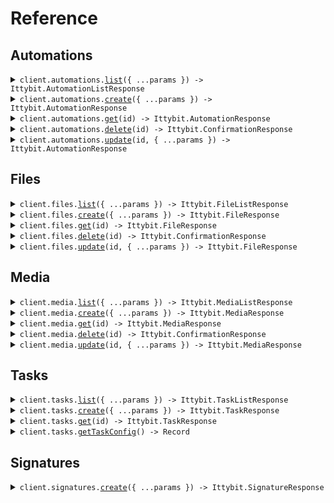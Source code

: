 # Reference

## Automations

<details><summary><code>client.automations.<a href="/src/api/resources/automations/client/Client.ts">list</a>({ ...params }) -> Ittybit.AutomationListResponse</code></summary>
<dl>
<dd>

#### 📝 Description

<dl>
<dd>

<dl>
<dd>

Retrieves a paginated list of all automations for the current project

</dd>
</dl>
</dd>
</dl>

#### 🔌 Usage

<dl>
<dd>

<dl>
<dd>

```typescript
await client.automations.list();
```

</dd>
</dl>
</dd>
</dl>

#### ⚙️ Parameters

<dl>
<dd>

<dl>
<dd>

**request:** `Ittybit.AutomationsListRequest`

</dd>
</dl>

<dl>
<dd>

**requestOptions:** `Automations.RequestOptions`

</dd>
</dl>
</dd>
</dl>

</dd>
</dl>
</details>

<details><summary><code>client.automations.<a href="/src/api/resources/automations/client/Client.ts">create</a>({ ...params }) -> Ittybit.AutomationResponse</code></summary>
<dl>
<dd>

#### 📝 Description

<dl>
<dd>

<dl>
<dd>

Creates a new automation.

</dd>
</dl>
</dd>
</dl>

#### 🔌 Usage

<dl>
<dd>

<dl>
<dd>

```typescript
await client.automations.create({
    name: "My Example Automation",
    description: "This workflow will run whenever new media is created.",
    trigger: {
        kind: "event",
        event: "media.created",
    },
    workflow: [
        {
            kind: "description",
        },
        {
            kind: "image",
            ref: "thumbnail",
        },
        {
            kind: "conditions",
            next: [
                {
                    kind: "subtitle",
                    ref: "subtitle",
                },
            ],
        },
    ],
    status: "active",
});
```

</dd>
</dl>
</dd>
</dl>

#### ⚙️ Parameters

<dl>
<dd>

<dl>
<dd>

**request:** `Ittybit.AutomationsCreateRequest`

</dd>
</dl>

<dl>
<dd>

**requestOptions:** `Automations.RequestOptions`

</dd>
</dl>
</dd>
</dl>

</dd>
</dl>
</details>

<details><summary><code>client.automations.<a href="/src/api/resources/automations/client/Client.ts">get</a>(id) -> Ittybit.AutomationResponse</code></summary>
<dl>
<dd>

#### 📝 Description

<dl>
<dd>

<dl>
<dd>

Retrieve the automation object for a automation with the given ID.

</dd>
</dl>
</dd>
</dl>

#### 🔌 Usage

<dl>
<dd>

<dl>
<dd>

```typescript
await client.automations.get("id");
```

</dd>
</dl>
</dd>
</dl>

#### ⚙️ Parameters

<dl>
<dd>

<dl>
<dd>

**id:** `string`

</dd>
</dl>

<dl>
<dd>

**requestOptions:** `Automations.RequestOptions`

</dd>
</dl>
</dd>
</dl>

</dd>
</dl>
</details>

<details><summary><code>client.automations.<a href="/src/api/resources/automations/client/Client.ts">delete</a>(id) -> Ittybit.ConfirmationResponse</code></summary>
<dl>
<dd>

#### 📝 Description

<dl>
<dd>

<dl>
<dd>

Permanently removes an automation from the system. This action cannot be undone.

</dd>
</dl>
</dd>
</dl>

#### 🔌 Usage

<dl>
<dd>

<dl>
<dd>

```typescript
await client.automations.delete("id");
```

</dd>
</dl>
</dd>
</dl>

#### ⚙️ Parameters

<dl>
<dd>

<dl>
<dd>

**id:** `string`

</dd>
</dl>

<dl>
<dd>

**requestOptions:** `Automations.RequestOptions`

</dd>
</dl>
</dd>
</dl>

</dd>
</dl>
</details>

<details><summary><code>client.automations.<a href="/src/api/resources/automations/client/Client.ts">update</a>(id, { ...params }) -> Ittybit.AutomationResponse</code></summary>
<dl>
<dd>

#### 📝 Description

<dl>
<dd>

<dl>
<dd>

Updates an automation's `name`, `description`, `trigger`, `workflow`, or `status`. Only the specified fields will be updated.

</dd>
</dl>
</dd>
</dl>

#### 🔌 Usage

<dl>
<dd>

<dl>
<dd>

```typescript
await client.automations.update("id", {
    name: "My Updated Automation",
    workflow: [
        {
            kind: "nsfw",
        },
        {
            kind: "description",
        },
        {
            kind: "image",
            ref: "big_thumbnail",
        },
        {
            kind: "conditions",
            next: [
                {
                    kind: "subtitle",
                    ref: "subtitle",
                },
            ],
        },
    ],
    status: "active",
});
```

</dd>
</dl>
</dd>
</dl>

#### ⚙️ Parameters

<dl>
<dd>

<dl>
<dd>

**id:** `string`

</dd>
</dl>

<dl>
<dd>

**request:** `Ittybit.AutomationsUpdateRequest`

</dd>
</dl>

<dl>
<dd>

**requestOptions:** `Automations.RequestOptions`

</dd>
</dl>
</dd>
</dl>

</dd>
</dl>
</details>

## Files

<details><summary><code>client.files.<a href="/src/api/resources/files/client/Client.ts">list</a>({ ...params }) -> Ittybit.FileListResponse</code></summary>
<dl>
<dd>

#### 📝 Description

<dl>
<dd>

<dl>
<dd>

Retrieves a paginated list of all files associated with the current project.

</dd>
</dl>
</dd>
</dl>

#### 🔌 Usage

<dl>
<dd>

<dl>
<dd>

```typescript
await client.files.list();
```

</dd>
</dl>
</dd>
</dl>

#### ⚙️ Parameters

<dl>
<dd>

<dl>
<dd>

**request:** `Ittybit.FilesListRequest`

</dd>
</dl>

<dl>
<dd>

**requestOptions:** `Files.RequestOptions`

</dd>
</dl>
</dd>
</dl>

</dd>
</dl>
</details>

<details><summary><code>client.files.<a href="/src/api/resources/files/client/Client.ts">create</a>({ ...params }) -> Ittybit.FileResponse</code></summary>
<dl>
<dd>

#### 📝 Description

<dl>
<dd>

<dl>
<dd>

Creates a new file from a publicly accessible or signed URL.

</dd>
</dl>
</dd>
</dl>

#### 🔌 Usage

<dl>
<dd>

<dl>
<dd>

```typescript
await client.files.create({
    url: "https://ittyb.it/sample.mp4",
    folder: "ittybit/samples",
    filename: "video.mp4",
    metadata: {
        customKey2: "a different custom value",
    },
});
```

</dd>
</dl>
</dd>
</dl>

#### ⚙️ Parameters

<dl>
<dd>

<dl>
<dd>

**request:** `Ittybit.FilesCreateRequest`

</dd>
</dl>

<dl>
<dd>

**requestOptions:** `Files.RequestOptions`

</dd>
</dl>
</dd>
</dl>

</dd>
</dl>
</details>

<details><summary><code>client.files.<a href="/src/api/resources/files/client/Client.ts">get</a>(id) -> Ittybit.FileResponse</code></summary>
<dl>
<dd>

#### 📝 Description

<dl>
<dd>

<dl>
<dd>

Retrieve the file object for a file with the given ID.

</dd>
</dl>
</dd>
</dl>

#### 🔌 Usage

<dl>
<dd>

<dl>
<dd>

```typescript
await client.files.get("id");
```

</dd>
</dl>
</dd>
</dl>

#### ⚙️ Parameters

<dl>
<dd>

<dl>
<dd>

**id:** `string`

</dd>
</dl>

<dl>
<dd>

**requestOptions:** `Files.RequestOptions`

</dd>
</dl>
</dd>
</dl>

</dd>
</dl>
</details>

<details><summary><code>client.files.<a href="/src/api/resources/files/client/Client.ts">delete</a>(id) -> Ittybit.ConfirmationResponse</code></summary>
<dl>
<dd>

#### 📝 Description

<dl>
<dd>

<dl>
<dd>

Permanently removes a file from the system. This action cannot be undone.

</dd>
</dl>
</dd>
</dl>

#### 🔌 Usage

<dl>
<dd>

<dl>
<dd>

```typescript
await client.files.delete("id");
```

</dd>
</dl>
</dd>
</dl>

#### ⚙️ Parameters

<dl>
<dd>

<dl>
<dd>

**id:** `string`

</dd>
</dl>

<dl>
<dd>

**requestOptions:** `Files.RequestOptions`

</dd>
</dl>
</dd>
</dl>

</dd>
</dl>
</details>

<details><summary><code>client.files.<a href="/src/api/resources/files/client/Client.ts">update</a>(id, { ...params }) -> Ittybit.FileResponse</code></summary>
<dl>
<dd>

#### 📝 Description

<dl>
<dd>

<dl>
<dd>

Update a file's `filename`, `folder`, `ref`, or `metadata`. Only the specified fields will be updated.

</dd>
</dl>
</dd>
</dl>

#### 🔌 Usage

<dl>
<dd>

<dl>
<dd>

```typescript
await client.files.update("id", {
    folder: "updated/folder",
    filename: "new_filename.mp4",
    metadata: {
        customKey2: "a different custom value",
    },
});
```

</dd>
</dl>
</dd>
</dl>

#### ⚙️ Parameters

<dl>
<dd>

<dl>
<dd>

**id:** `string`

</dd>
</dl>

<dl>
<dd>

**request:** `Ittybit.FilesUpdateRequest`

</dd>
</dl>

<dl>
<dd>

**requestOptions:** `Files.RequestOptions`

</dd>
</dl>
</dd>
</dl>

</dd>
</dl>
</details>

## Media

<details><summary><code>client.media.<a href="/src/api/resources/media/client/Client.ts">list</a>({ ...params }) -> Ittybit.MediaListResponse</code></summary>
<dl>
<dd>

#### 📝 Description

<dl>
<dd>

<dl>
<dd>

Retrieves a paginated list of all media for the current project

</dd>
</dl>
</dd>
</dl>

#### 🔌 Usage

<dl>
<dd>

<dl>
<dd>

```typescript
await client.media.list();
```

</dd>
</dl>
</dd>
</dl>

#### ⚙️ Parameters

<dl>
<dd>

<dl>
<dd>

**request:** `Ittybit.MediaListRequest`

</dd>
</dl>

<dl>
<dd>

**requestOptions:** `Media.RequestOptions`

</dd>
</dl>
</dd>
</dl>

</dd>
</dl>
</details>

<details><summary><code>client.media.<a href="/src/api/resources/media/client/Client.ts">create</a>({ ...params }) -> Ittybit.MediaResponse</code></summary>
<dl>
<dd>

#### 📝 Description

<dl>
<dd>

<dl>
<dd>

Creates a new media item. See [Media Object](/docs/media) for more details.

</dd>
</dl>
</dd>
</dl>

#### 🔌 Usage

<dl>
<dd>

<dl>
<dd>

```typescript
await client.media.create({
    title: "My Video Example",
    alt: "An example video used to demonstrate the ittybit API",
    metadata: {
        customKey2: "a different custom value",
    },
});
```

</dd>
</dl>
</dd>
</dl>

#### ⚙️ Parameters

<dl>
<dd>

<dl>
<dd>

**request:** `Ittybit.MediaCreateRequest`

</dd>
</dl>

<dl>
<dd>

**requestOptions:** `Media.RequestOptions`

</dd>
</dl>
</dd>
</dl>

</dd>
</dl>
</details>

<details><summary><code>client.media.<a href="/src/api/resources/media/client/Client.ts">get</a>(id) -> Ittybit.MediaResponse</code></summary>
<dl>
<dd>

#### 📝 Description

<dl>
<dd>

<dl>
<dd>

Retrieves the media object for a media with the given ID.

</dd>
</dl>
</dd>
</dl>

#### 🔌 Usage

<dl>
<dd>

<dl>
<dd>

```typescript
await client.media.get("id");
```

</dd>
</dl>
</dd>
</dl>

#### ⚙️ Parameters

<dl>
<dd>

<dl>
<dd>

**id:** `string`

</dd>
</dl>

<dl>
<dd>

**requestOptions:** `Media.RequestOptions`

</dd>
</dl>
</dd>
</dl>

</dd>
</dl>
</details>

<details><summary><code>client.media.<a href="/src/api/resources/media/client/Client.ts">delete</a>(id) -> Ittybit.ConfirmationResponse</code></summary>
<dl>
<dd>

#### 📝 Description

<dl>
<dd>

<dl>
<dd>

Permanently removes a media object from the system. This action cannot be undone.

</dd>
</dl>
</dd>
</dl>

#### 🔌 Usage

<dl>
<dd>

<dl>
<dd>

```typescript
await client.media.delete("id");
```

</dd>
</dl>
</dd>
</dl>

#### ⚙️ Parameters

<dl>
<dd>

<dl>
<dd>

**id:** `string`

</dd>
</dl>

<dl>
<dd>

**requestOptions:** `Media.RequestOptions`

</dd>
</dl>
</dd>
</dl>

</dd>
</dl>
</details>

<details><summary><code>client.media.<a href="/src/api/resources/media/client/Client.ts">update</a>(id, { ...params }) -> Ittybit.MediaResponse</code></summary>
<dl>
<dd>

#### 📝 Description

<dl>
<dd>

<dl>
<dd>

Updates a media object's `title`, `alt`, or `metadata`. Only the specified fields will be updated.

</dd>
</dl>
</dd>
</dl>

#### 🔌 Usage

<dl>
<dd>

<dl>
<dd>

```typescript
await client.media.update("id", {
    title: "Updated Video Example",
    alt: "An updated example video used to demonstrate the ittybit API",
    metadata: {
        customKey2: "a different custom value",
    },
});
```

</dd>
</dl>
</dd>
</dl>

#### ⚙️ Parameters

<dl>
<dd>

<dl>
<dd>

**id:** `string`

</dd>
</dl>

<dl>
<dd>

**request:** `Ittybit.MediaUpdateRequest`

</dd>
</dl>

<dl>
<dd>

**requestOptions:** `Media.RequestOptions`

</dd>
</dl>
</dd>
</dl>

</dd>
</dl>
</details>

## Tasks

<details><summary><code>client.tasks.<a href="/src/api/resources/tasks/client/Client.ts">list</a>({ ...params }) -> Ittybit.TaskListResponse</code></summary>
<dl>
<dd>

#### 🔌 Usage

<dl>
<dd>

<dl>
<dd>

```typescript
await client.tasks.list();
```

</dd>
</dl>
</dd>
</dl>

#### ⚙️ Parameters

<dl>
<dd>

<dl>
<dd>

**request:** `Ittybit.TasksListRequest`

</dd>
</dl>

<dl>
<dd>

**requestOptions:** `Tasks.RequestOptions`

</dd>
</dl>
</dd>
</dl>

</dd>
</dl>
</details>

<details><summary><code>client.tasks.<a href="/src/api/resources/tasks/client/Client.ts">create</a>({ ...params }) -> Ittybit.TaskResponse</code></summary>
<dl>
<dd>

#### 📝 Description

<dl>
<dd>

<dl>
<dd>

Creates a new task item. See [Tasks](/docs/tasks) for detailed coverage of all available props and values.

</dd>
</dl>
</dd>
</dl>

#### 🔌 Usage

<dl>
<dd>

<dl>
<dd>

```typescript
await client.tasks.create({
    file_id: "file_abcdefgh1234",
    kind: "image",
    width: 320,
    format: "png",
    ref: "thumbnail",
});
```

</dd>
</dl>
</dd>
</dl>

#### ⚙️ Parameters

<dl>
<dd>

<dl>
<dd>

**request:** `unknown`

</dd>
</dl>

<dl>
<dd>

**requestOptions:** `Tasks.RequestOptions`

</dd>
</dl>
</dd>
</dl>

</dd>
</dl>
</details>

<details><summary><code>client.tasks.<a href="/src/api/resources/tasks/client/Client.ts">get</a>(id) -> Ittybit.TaskResponse</code></summary>
<dl>
<dd>

#### 📝 Description

<dl>
<dd>

<dl>
<dd>

Retrieves the task object for a task with the given ID.

</dd>
</dl>
</dd>
</dl>

#### 🔌 Usage

<dl>
<dd>

<dl>
<dd>

```typescript
await client.tasks.get("id");
```

</dd>
</dl>
</dd>
</dl>

#### ⚙️ Parameters

<dl>
<dd>

<dl>
<dd>

**id:** `string`

</dd>
</dl>

<dl>
<dd>

**requestOptions:** `Tasks.RequestOptions`

</dd>
</dl>
</dd>
</dl>

</dd>
</dl>
</details>

<details><summary><code>client.tasks.<a href="/src/api/resources/tasks/client/Client.ts">getTaskConfig</a>() -> Record<string, unknown></code></summary>
<dl>
<dd>

#### 📝 Description

<dl>
<dd>

<dl>
<dd>

Retrieves available task kinds and their configuration options.

</dd>
</dl>
</dd>
</dl>

#### 🔌 Usage

<dl>
<dd>

<dl>
<dd>

```typescript
await client.tasks.getTaskConfig();
```

</dd>
</dl>
</dd>
</dl>

#### ⚙️ Parameters

<dl>
<dd>

<dl>
<dd>

**requestOptions:** `Tasks.RequestOptions`

</dd>
</dl>
</dd>
</dl>

</dd>
</dl>
</details>

## Signatures

<details><summary><code>client.signatures.<a href="/src/api/resources/signatures/client/Client.ts">create</a>({ ...params }) -> Ittybit.SignatureResponse</code></summary>
<dl>
<dd>

#### 📝 Description

<dl>
<dd>

<dl>
<dd>

You can use signatures to create signed URLs which grant access to your project's resources, without revealing your project's API key. URLs can expire after a specified time and be limited to HTTP `GET` method for read-only access, or HTTP `PUT` method for client-side uploads.

</dd>
</dl>
</dd>
</dl>

#### 🔌 Usage

<dl>
<dd>

<dl>
<dd>

```typescript
await client.signatures.create({
    filename: "video.mp4",
    folder: "example",
    expiry: 1735689600,
    method: "put",
});
```

</dd>
</dl>
</dd>
</dl>

#### ⚙️ Parameters

<dl>
<dd>

<dl>
<dd>

**request:** `Ittybit.SignaturesCreateRequest`

</dd>
</dl>

<dl>
<dd>

**requestOptions:** `Signatures.RequestOptions`

</dd>
</dl>
</dd>
</dl>

</dd>
</dl>
</details>

